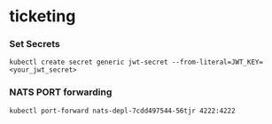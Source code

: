# ticketing
 
### Set Secrets
```
kubectl create secret generic jwt-secret --from-literal=JWT_KEY=<your_jwt_secret>
```

### NATS PORT forwarding
```
kubectl port-forward nats-depl-7cdd497544-56tjr 4222:4222
```